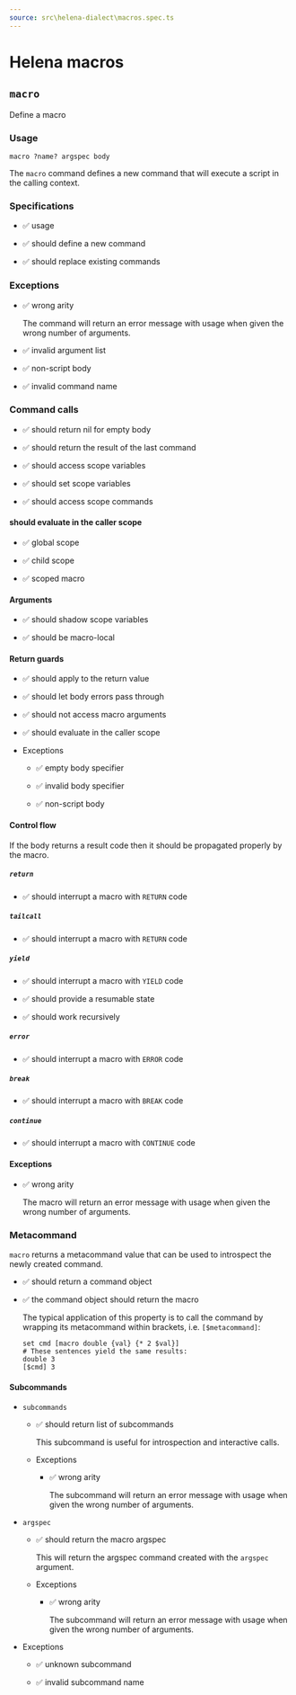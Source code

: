 ```yaml
---
source: src\helena-dialect\macros.spec.ts
---
```

# Helena macros

## `macro`

Define a macro

### Usage

```lna
macro ?name? argspec body
```

The `macro` command defines a new command that will execute a script in
the calling context.

### Specifications

- ✅ usage

- ✅ should define a new command 

- ✅ should replace existing commands

### Exceptions

- ✅ wrong arity

  The command will return an error message with usage when given the
  wrong number of arguments.

- ✅ invalid argument list

- ✅ non-script body

- ✅ invalid command name

### Command calls

- ✅ should return nil for empty body

- ✅ should return the result of the last command

- ✅ should access scope variables

- ✅ should set scope variables

- ✅ should access scope commands

#### should evaluate in the caller scope

- ✅ global scope

- ✅ child scope

- ✅ scoped macro

#### Arguments

- ✅ should shadow scope variables

- ✅ should be macro-local

#### Return guards

- ✅ should apply to the return value

- ✅ should let body errors pass through

- ✅ should not access macro arguments

- ✅ should evaluate in the caller scope

- Exceptions

  - ✅ empty body specifier

  - ✅ invalid body specifier

  - ✅ non-script body

#### Control flow

If the body returns a result code then it should be
propagated properly by the macro.

##### `return`

- ✅ should interrupt a macro with `RETURN` code

##### `tailcall`

- ✅ should interrupt a macro with `RETURN` code

##### `yield`

- ✅ should interrupt a macro with `YIELD` code

- ✅ should provide a resumable state

- ✅ should work recursively

##### `error`

- ✅ should interrupt a macro with `ERROR` code

##### `break`

- ✅ should interrupt a macro with `BREAK` code

##### `continue`

- ✅ should interrupt a macro with `CONTINUE` code

#### Exceptions

- ✅ wrong arity

  The macro will return an error message with usage when given the
  wrong number of arguments.

### Metacommand

`macro` returns a metacommand value that can be used to introspect
the newly created command.

- ✅ should return a command object

- ✅ the command object should return the macro

  The typical application of this property is to call the command by
  wrapping its metacommand within brackets, i.e. `[$metacommand]`:
  
  ```lna
  set cmd [macro double {val} {* 2 $val}]
  # These sentences yield the same results:
  double 3
  [$cmd] 3
  ```

#### Subcommands

- `subcommands`

  - ✅ should return list of subcommands

    This subcommand is useful for introspection and interactive
    calls.

  - Exceptions

    - ✅ wrong arity

      The subcommand will return an error message with usage when
      given the wrong number of arguments.

- `argspec`

  - ✅ should return the macro argspec

    This will return the argspec command created with the `argspec`
    argument.

  - Exceptions

    - ✅ wrong arity

      The subcommand will return an error message with usage when
      given the wrong number of arguments.

- Exceptions

  - ✅ unknown subcommand

  - ✅ invalid subcommand name

